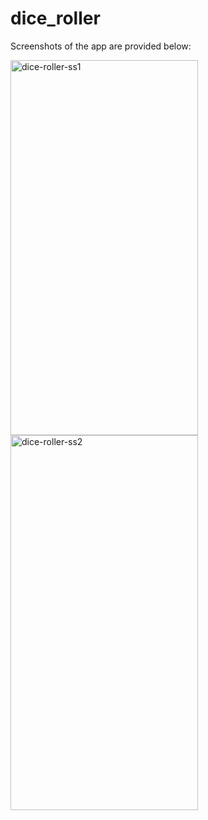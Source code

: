 # dice_roller

Screenshots of the app are provided below:

<img src="https://github.com/ayeshakhan1/dice_roller/assets/74055769/411d961e-4d3e-4865-856d-406a3e6ec787" width="300" height="600" alt="dice-roller-ss1">

<img src="https://github.com/ayeshakhan1/dice_roller/assets/74055769/63db6630-776b-4dd2-9d79-2320660080ee" width="300" height="600" alt="dice-roller-ss2">


